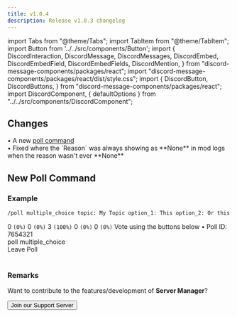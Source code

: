 ```yaml
---
title: v1.0.4
description: Release v1.0.3 changelog
---
```


import Tabs from "@theme/Tabs";
import TabItem from "@theme/TabItem";
import Button from '../../src/components/Button';
import {
  DiscordInteraction,
  DiscordMessage,
  DiscordMessages,
  DiscordEmbed,
  DiscordEmbedField,
  DiscordEmbedFields,
  DiscordMention,
} from "discord-message-components/packages/react";
import "discord-message-components/packages/react/dist/style.css";
import {
  DiscordButton,
  DiscordButtons,
} from "discord-message-components/packages/react";
import DiscordComponent, { defaultOptions } from "../../src/components/DiscordComponent";

## Changes

<Tabs>
  <TabItem value="new-features-tab" label="New Features" default>
    • A new <a href="#new-poll-command">poll command</a>
    <br/>
  </TabItem>

  <TabItem value="bugs-tab" label="Bug Fixes">
    • Fixed where the `Reason` was always showing as **None** in mod logs when the reason wasn't ever **None**
  </TabItem>
</Tabs>

## New Poll Command

### Example

```txt
/poll multiple_choice topic: My Topic option_1: This option_2: Or this choice option_3: Or even this choice option_4: Even this choice option_5: Or this option
```

<DiscordComponent>
    <DiscordMessage author="Docs Bot" avatar="blue" bot>
        <DiscordEmbed
        embedTitle="My Topic"
        authorIcon="/img/nziie.png"
        authorName="Poll by vNziie--#7777"
        borderColor="#5865F2"
        timestamp="12/24/2022"
        footerIcon="/img/logo.png"
        >          
            <DiscordEmbedFields slot="fields" inline="true">
                <DiscordEmbedField fieldTitle="1️⃣ This">
                  0 <code>(0%)</code>
                </DiscordEmbedField>
                <DiscordEmbedField fieldTitle="2️⃣ Or this choice">
                  0 <code>(0%)</code>
                </DiscordEmbedField>
                <DiscordEmbedField fieldTitle="3️⃣ Or even this choice">
                  3 <code>(100%)</code>
                </DiscordEmbedField>
                <DiscordEmbedField fieldTitle="4️⃣ Even this choice">
                  0 <code>(0%)</code>
                </DiscordEmbedField>
                <DiscordEmbedField fieldTitle="5️⃣ Or this option">
                  0 <code>(0%)</code>
                </DiscordEmbedField>
            </DiscordEmbedFields>
            <span slot="footer">Vote using the buttons below • Poll ID: 7654321</span>
        </DiscordEmbed>
      <div slot="interactions">
        <DiscordInteraction profile="bob" command>
          poll multiple_choice
        </DiscordInteraction>
      </div>
      <div>
        <DiscordButtons>
          <DiscordButton type="primary" emoji="1️⃣"></DiscordButton>
          <DiscordButton type="primary" emoji="2️⃣"></DiscordButton>
          <DiscordButton type="primary" emoji="3️⃣"></DiscordButton>
          <DiscordButton type="primary" emoji="4️⃣"></DiscordButton>
          <DiscordButton type="primary" emoji="5️⃣"></DiscordButton>
        </DiscordButtons>
      </div>
      <div slot="actions">
        <DiscordButtons>
          <DiscordButton type="danger" emoji="🚪">Leave Poll</DiscordButton>
        </DiscordButtons>
      </div>
    </DiscordMessage>
</DiscordComponent>

<br/>

### Remarks
Want to contribute to the features/development of **Server Manager**? 

<div className="pyc-hero__actions">
  <Button link="https://discord.gg/6bCKvP24kb">Join our Support Server</Button>
</div>

